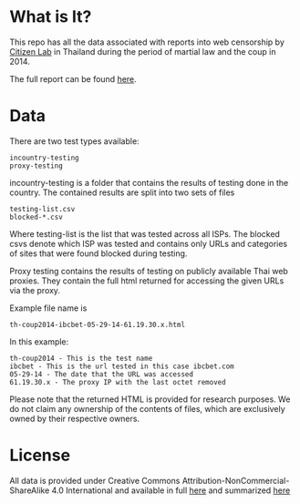 What is It?
============

This repo has all the data associated with reports into web censorship by [Citizen Lab](https://citizenlab.org) 
in Thailand during the period of martial law and the coup in 2014. 


The full report can be found [here](https://citizenlab.org/2014/07/information-controls-thailand-2014-coup/).


Data
=====

There are two test types available:

    incountry-testing
	proxy-testing


incountry-testing is a folder that contains the results of testing done in the country. The contained results are split into two
sets of files


	testing-list.csv
	blocked-*.csv

Where testing-list is the list that was tested across all ISPs. The blocked csvs denote which ISP was tested and contains only URLs and categories of sites that were found blocked during testing.


Proxy testing contains the results of testing on publicly available Thai web proxies. They contain the full html returned for accessing the given URLs via the proxy.


Example file name is

	th-coup2014-ibcbet-05-29-14-61.19.30.x.html


In this example:

	th-coup2014 - This is the test name
	ibcbet - This is the url tested in this case ibcbet.com
	05-29-14 - The date that the URL was accessed
	61.19.30.x - The proxy IP with the last octet removed


Please note that the returned HTML is provided for research purposes.  We do not claim any ownership of the contents of files, which are exclusively owned by their respective owners.

License
========

All data is provided under Creative Commons
Attribution-NonCommercial-ShareAlike 4.0 International and available in full
[here](https://creativecommons.org/licenses/by-nc-sa/4.0/legalcode) and summarized
[here](https://creativecommons.org/licenses/by-nc-sa/4.0/)


